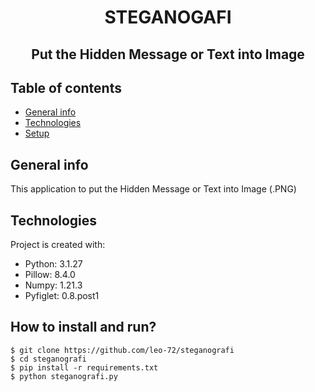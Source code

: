 <h1 align="center">STEGANOGAFI</h1>
<h2 align="center">Put the Hidden Message or Text into Image</h2>

## Table of contents
* [General info](#general-info)
* [Technologies](#technologies)
* [Setup](#setup)

## General info
This application to put the Hidden Message or Text into Image (.PNG)
	
## Technologies
Project is created with:
* Python: 3.1.27
* Pillow: 8.4.0
* Numpy: 1.21.3
* Pyfiglet: 0.8.post1
	
## How to install and run?
```
$ git clone https://github.com/leo-72/steganografi
$ cd steganografi
$ pip install -r requirements.txt
$ python steganografi.py
```
